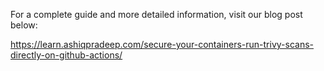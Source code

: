 For a complete guide and more detailed information, visit our blog post below:

https://learn.ashiqpradeep.com/secure-your-containers-run-trivy-scans-directly-on-github-actions/
